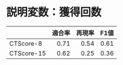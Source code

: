 # 説明変数：獲得回数
| | 適合率 | 再現率 | F1値 |
| :-- | --: | --: | --: |
| CTScore-8 | 0.71 | 0.54 | 0.61 |
| CTScore-15 | 0.62 | 0.25 | 0.36 |

